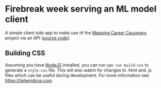 # Firebreak week serving an ML model client

A simple client side app to make use of the [Mapping Career Causways](https://github.com/nestauk/mapping-career-causeways) project via an API ([source code](https://github.com/nestauk/firebreak_serving-an-ml-model_server)).

## Building CSS

Assuming you have [NodeJS](https://nodejs.org) installed, you can run `npm run build-css` to generate a `style.css` file. This will also watch for changes to .html and .js files which can be useful during development. For more information see https://tailwindcss.com.
